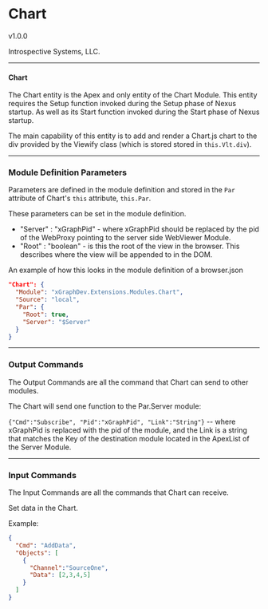 # Chart

v1.0.0

Introspective Systems, LLC.


---
#### Chart

The Chart entity is the Apex and only entity of the Chart Module. This entity requires the Setup function invoked during the Setup phase of Nexus startup. As well as its Start function invoked during the Start phase of Nexus startup.

The main capability of this entity is to add and render a Chart.js chart to the div provided by the Viewify class (which is stored stored in `this.Vlt.div`). 

---

### Module Definition Parameters

Parameters are defined in the module definition and stored in the `Par` attribute
of Chart's `this` attribute, `this.Par`.

These parameters can be set in the module definition.
- "Server" : "xGraphPid"  - where xGraphPid should be replaced by the pid of the WebProxy pointing to the server side WebViewer Module.
- "Root" : "boolean" - is this the root of the view in the browser. This describes where the view
will be appended to in the DOM. 

An example of how this looks in the module definition of a browser.json
``` json
"Chart": {
  "Module": "xGraphDev.Extensions.Modules.Chart",
  "Source": "local",
  "Par": {
    "Root": true,
    "Server": "$Server"
  }
}
```

---

### Output Commands

The Output Commands are all the command that Chart can send to other modules.

The Chart will send one function to the Par.Server module:

`{"Cmd":"Subscribe", "Pid":"xGraphPid", "Link":"String"}` -- where xGraphPid is replaced with the pid of the module, and the Link is a string that matches the Key of the destination module located in the ApexList of the Server Module.

---

### Input Commands
The Input Commands are all the commands that Chart can receive.

Set data in the Chart.

Example:

```json
{
  "Cmd": "AddData",
  "Objects": [
    {
      "Channel":"SourceOne",
      "Data": [2,3,4,5]
    }
  ]
}
```


